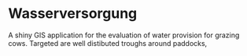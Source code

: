 # Wasserversorgung
A shiny GIS application for the evaluation of water provision for grazing cows. Targeted are well distibuted troughs around paddocks,
